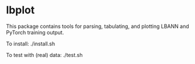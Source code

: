 # lbplot

This package contains tools for parsing, tabulating, and plotting LBANN and PyTorch training output.

To install:
./install.sh

To test with (real) data:
./test.sh
